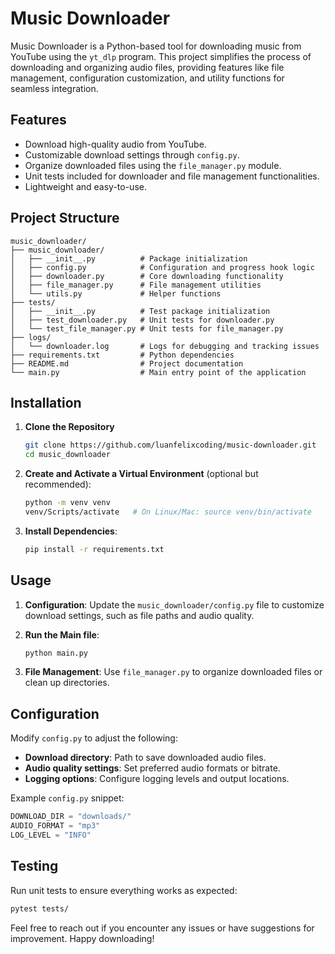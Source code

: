 # Music Downloader

Music Downloader is a Python-based tool for downloading music from YouTube using the `yt_dlp` program. This project simplifies the process of downloading and organizing audio files, providing features like file management, configuration customization, and utility functions for seamless integration.

## Features

- Download high-quality audio from YouTube.
- Customizable download settings through `config.py`.
- Organize downloaded files using the `file_manager.py` module.
- Unit tests included for downloader and file management functionalities.
- Lightweight and easy-to-use.

## Project Structure

```
music_downloader/
├── music_downloader/
│   ├── __init__.py          # Package initialization
│   ├── config.py            # Configuration and progress hook logic
│   ├── downloader.py        # Core downloading functionality
│   ├── file_manager.py      # File management utilities
│   └── utils.py             # Helper functions
├── tests/
│   ├── __init__.py          # Test package initialization
│   ├── test_downloader.py   # Unit tests for downloader.py
│   └── test_file_manager.py # Unit tests for file_manager.py
├── logs/
│   └── downloader.log       # Logs for debugging and tracking issues 
├── requirements.txt         # Python dependencies
├── README.md                # Project documentation
└── main.py                  # Main entry point of the application
```

## Installation

1. **Clone the Repository**
   ```bash
   git clone https://github.com/luanfelixcoding/music-downloader.git
   cd music_downloader
   ```

2. **Create and Activate a Virtual Environment** (optional but recommended):
   ```bash
   python -m venv venv
   venv/Scripts/activate   # On Linux/Mac: source venv/bin/activate
   ```

3. **Install Dependencies**:
   ```bash
   pip install -r requirements.txt
   ```

## Usage

1. **Configuration**:
   Update the `music_downloader/config.py` file to customize download settings, such as file paths and audio quality.

2. **Run the Main file**:
   ```bash
   python main.py
   ```

3. **File Management**:
   Use `file_manager.py` to organize downloaded files or clean up directories.

## Configuration

Modify `config.py` to adjust the following:

- **Download directory**: Path to save downloaded audio files.
- **Audio quality settings**: Set preferred audio formats or bitrate.
- **Logging options**: Configure logging levels and output locations.

Example `config.py` snippet:
```python
DOWNLOAD_DIR = "downloads/"
AUDIO_FORMAT = "mp3"
LOG_LEVEL = "INFO"
```

## Testing

Run unit tests to ensure everything works as expected:

```bash
pytest tests/
```

Feel free to reach out if you encounter any issues or have suggestions for improvement. Happy downloading!
